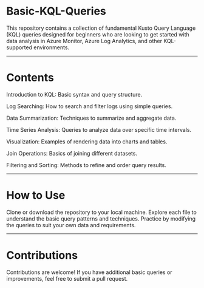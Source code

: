 # Basic-KQL-Queries
This repository contains a collection of fundamental Kusto Query Language (KQL) queries designed for beginners who are looking to get started with data analysis in Azure Monitor, Azure Log Analytics, and other KQL-supported environments.

___

# Contents

Introduction to KQL:
Basic syntax and query structure.

Log Searching:
How to search and filter logs using simple queries.

Data Summarization:
Techniques to summarize and aggregate data.

Time Series Analysis: 
Queries to analyze data over specific time intervals.

Visualization: 
Examples of rendering data into charts and tables.

Join Operations: 
Basics of joining different datasets.

Filtering and Sorting: 
Methods to refine and order query results.

___


# How to Use

Clone or download the repository to your local machine.
Explore each file to understand the basic query patterns and techniques.
Practice by modifying the queries to suit your own data and requirements.

___


# Contributions
Contributions are welcome! If you have additional basic queries or improvements, feel free to submit a pull request.

